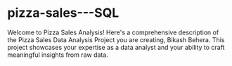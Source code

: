 # pizza-sales---SQL
Welcome to Pizza Sales Analysis! Here's a comprehensive description of the Pizza Sales Data Analysis Project you are creating, Bikash Behera. This project showcases your expertise as a data analyst and your ability to craft meaningful insights from raw data.
